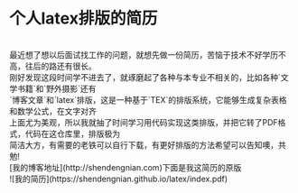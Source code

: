 # 个人latex排版的简历
<br />
最近想了想以后面试找工作的问题，就想先做一份简历，苦恼于技术不好学历不高，往后的路还有很长。<br />
刚好发现这段时间学不进去了，就琢磨起了各种与本专业不相关的，比如各种`文学书籍`和`野外摄影`还有 <br />
`博客文章`和`latex`排版，这是一种基于`TEX`的排版系统，它能够生成复杂表格和数学公式，在文字对齐 <br />
上面尤为美观，所以我就抽了时间学习用代码实现这类排版，并把它转了PDF格式，代码在这仓库里，排版极为 <br />
简洁大方，有需要的老铁可以自行下载，有更好排版的方法希望可以告知噢，共勉! <br />
[我的博客地址](http://shendengnian.com)下面是我这简历的原版 <br />
![我的简历](https://shendengnian.github.io/latex/index.pdf) 